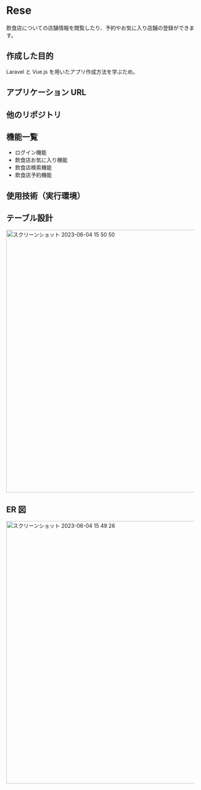 # Rese

飲食店についての店舗情報を閲覧したり、予約やお気に入り店舗の登録ができます。

## 作成した目的

Laravel と Vue.js を用いたアプリ作成方法を学ぶため。

## アプリケーション URL

## 他のリポジトリ

## 機能一覧

- ログイン機能
- 飲食店お気に入り機能
- 飲食店検索機能
- 飲食店予約機能

## 使用技術（実行環境）

## テーブル設計

<img width="700" alt="スクリーンショット 2023-06-04 15 50 50" src="https://github.com/koyama-anna/Rese_vue/assets/118032025/c99e7c36-73bc-4ee1-8da6-61cd09593e77">

## ER 図

<img width="700" alt="スクリーンショット 2023-06-04 15 49 26" src="https://github.com/koyama-anna/Rese_vue/assets/118032025/b2c550b3-42fa-4aa4-b9ab-3e94eec554ce">
